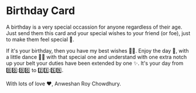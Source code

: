 # Birthday Card

A birthday is a very special occassion for anyone regardless of their age. Just send them this card and your special wishes to your friend (or foe), just to make them feel special 🚀.

If it's your birthday, then you have my best wishes 🙏🏻. Enjoy the day 🎉, with a little dance 💃🏻 with that special one and understand with one extra notch up your belt your duties have been extended by one ✨. It's your day from 0️⃣0️⃣:0️⃣0️⃣ to 2️⃣3️⃣:5️⃣9️⃣.

With lots of love :heart:,
Anweshan Roy Chowdhury.
